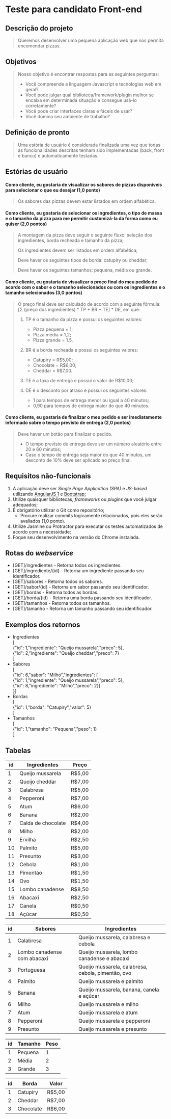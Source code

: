 <!DOCTYPE html>
<html>
   <head>
      <meta http-equiv="Content-Type" content="text/html; charset=UTF-8">
   </head>
   <body>
      <h1 id="teste-para-candidato-front-end">Teste para candidato Front-end</h1>
      <h2 id="descricao-do-projeto">Descrição do projeto</h2>
      <blockquote>
        <p>Queremos desenvolver uma pequena aplicação web que nos permita encomendar pizzas.</p>
      </blockquote>
      <h2 id="objetivos">Objetivos</h2>
      <blockquote>
          Nosso objetivo é encontrar respostas para as seguintes perguntas:
          <ul>
            <li>Você compreende a linguagem Javascript e tecnologias web em geral?
            <li>Você pode julgar qual biblioteca/framework/plugin melhor se encaixa em determinada situação e consegue usá-lo corretamente?</li>
            <li>Você pode criar interfaces claras e fáceis de usar?</li>
            <li>Você domina seu ambiente de trabalho?</li>
          </ul>
      </blockquote>
      <h2 id="visao">Definição de pronto</h2>
      <blockquote>
         <p>Uma estória de usuário é considerada finalizada uma vez que todas as funcionalidades descritas tenham sido implementadas (back, front e banco) e automaticamente testadas.</p>
      </blockquote>
      <h2 id="estorias-de-usuario">Estórias de usuário</h2>
      <h4>Como cliente, eu gostaria de visualizar os sabores de pizzas disponíveis para selecionar o que eu desejar (1,0 ponto)</h4>
      <blockquote>
        Os sabores das pizzas devem estar listados em ordem alfabética.
      </blockquote>
      <h4>Como cliente, eu gostaria de selecionar os ingredientes, o tipo de massa e o tamanho da pizza para me permitir customizá-la da forma como eu quiser (2,0 pontos)</h4>
      <blockquote>
        <p>A montagem da pizza deve seguir o seguinte fluxo: seleção dos ingredientes, borda recheada e tamanho da pizza;</p>
        <p>Os ingredientes devem ser listados em ordem alfabética;</p>
        <p>Deve haver os seguintes tipos de borda: catupiry ou cheddar;</p>
        <p>Deve haver os seguintes tamanhos: pequena, média ou grande.</p>
      </blockquote>
      <h4>Como cliente, eu gostaria de visualizar o preço final do meu pedido de acordo com o sabor e o tamanho selecionados ou com os ingredientes e o tamanho selecionados (3,0 pontos)</h4>
      <blockquote>
        <p>O preço final deve ser calculado de acordo com a seguinte fórmula: [Σ (preço dos ingredientes) * TP + BR + TE] * DE, em que: </p>
        <ol>
           <li>
              <p>TP é o tamanho da pizza e possui os seguintes valores:</p>
              <ul>
                 <li>Pizza pequena = 1;</li>
                 <li>Pizza média = 1,2;</li>
                 <li>Pizza grande = 1.5.</li>
              </ul>
           </li>
           <li>
              <p>BR é a borda recheada e possui os seguintes valores:</p>
              <ul>
                 <li>Catupiry = R$5,00;</li>
                 <li>Chocolate = R$6,00;</li>
                 <li>Cheddar = R$7,00.</li>
              </ul>
           </li>
           <li><p>TE é a taxa de entrega e possui o valor de R$10,00;</p></li>
           <li>
              <p>DE é o desconto por atraso e possui os seguintes valores:</p>
              <ul>
                 <li>1 para tempos de entrega menor ou igual a 40 minutos;</li>
                 <li>0,90 para tempos de entrega maior do que 40 minutos.</li>
              </ul>
           </li>
        </ol>
      </blockquote>
      <h4>Como cliente, eu gostaria de finalizar o meu pedido e ser imediatamente informado sobre o tempo previsto de entrega (2,0 pontos)</h4>
      <blockquote>
        <p>Deve haver um botão para finalizar o pedido.</p>
        <ul>
         <li>O tempo previsto de entrega deve ser um número aleatório entre 20 e 60 minutos;</li>
         <li>Caso o tempo de entrega seja maior do que 40 minutos, um desconto de 10% deve ser aplicado ao preço final.</li>
        </ul>
      </blockquote>
      <h2 id="requisitos-nao-funcionais">Requisitos não-funcionais</h2>
      <ol>
         <li>A aplicação deve ser <i>Single Page Application (SPA)</i> e <i>JS-based</i> utilizando <a href="#">AngularJS 1</a> e <a href="#">Bootstrap</a>;</li>
         <li>Utilize quaisquer bibliotecas, <i>frameworks</i> ou <i>plugins</i> que você julgar adequados;</li>
         <li>
            É obrigatório utilizar o Git como repositório;
            <ul>
               <li>Procure realizar commits logicamente relacionados, pois eles serão avaliados (1,0 ponto).</li>
            </ul>
         </li>
         <li>Utilize Jasmine ou Protractor para executar os testes automatizados de acordo com a necessidade;</li>
         <li>Foque seu desenvolvimento na versão do Chrome instalada.</li>
      </ol>
      <h2 id="rotas-do-webservice">Rotas do <i>webservice</i></h2>
      <ul>
         <li>[GET]/ingredientes - Retorna todos os ingredientes.</li>
         <li>[GET]/ingrediente/{id} - Retorna um ingrediente passando seu identificador.</li>
         <li>[GET]/sabores - Retorna todos os sabores.</li>
         <li>[GET]/sabor/{id} - Retorna um sabor passando seu identificador.</li>
         <li>[GET]/bordas - Retorna todos as bordas.</li>
         <li>[GET]/borda/{id} - Retorna uma borda passando seu identificador.</li>
         <li>[GET]/tamanhos - Retorna todos os tamanhos.</li>
         <li>[GET]/tamanho - Retorna um tamanho passando seu identificador.</li>
      </ul>
      <h2 id="exemplos-dos-retornos">Exemplos dos retornos</h2>
      <ul>
         <li>Ingredientes<br>[<br>{"id": 1,"ingrediente": "Queijo mussarela","preco": 5},<br>{"id": 2,"ingrediente": "Queijo cheddar","preco": 7}<br>]</li>
         <li>Sabores<br>[<br>{"id": 6,"sabor": "Milho","ingredientes": [<br>
          {"id": 1,"ingrediente": "Queijo mussarela","preco": 5},<br>
          {"id": 8,"ingrediente": "Milho","preco": 2}]<br>
          }]</li>
         <li>Bordas<br>[<br>{"id": 1,"borda": "Catupiry","valor": 5}<br>]</li>
         </li>
         <li>Tamanhos<br>[<br>{"id": 1,"tamanho": "Pequena","peso": 1}<br>]</li>
      </ul>
      <h2 id="tabelas">Tabelas</h2>
      <table>
         <thead>
            <tr>
               <th>id</th>
               <th>Ingredientes</th>
               <th>Preço </th>
            </tr>
         </thead>
         <tbody>
            <tr>
               <td>1</td>
               <td>Queijo mussarela</td>
               <td>R$5,00</td>
            </tr>
            <tr>
               <td>2</td>
               <td>Queijo cheddar</td>
               <td>R$7,00</td>
            </tr>
            <tr>
               <td>3</td>
               <td>Calabresa</td>
               <td>R$5,00</td>
            </tr>
            <tr>
               <td>4</td>
               <td>Pepperoni</td>
               <td>R$7,00</td>
            </tr>
            <tr>
               <td>5</td>
               <td>Atum</td>
               <td>R$6,00</td>
            </tr>
            <tr>
               <td>6</td>
               <td>Banana</td>
               <td>R$2,00</td>
            </tr>
            <tr>
               <td>7</td>
               <td>Calda de chocolate</td>
               <td>R$4,00</td>
            </tr>
            <tr>
               <td>8</td>
               <td>Milho</td>
               <td>R$2,00</td>
            </tr>
            <tr>
               <td>9</td>
               <td>Ervilha</td>
               <td>R$2,50</td>
            </tr>
            <tr>
               <td>10</td>
               <td>Palmito</td>
               <td>R$5,00</td>
            </tr>
            <tr>
               <td>11</td>
               <td>Presunto</td>
               <td>R$3,00</td>
            </tr>
            <tr>
               <td>12</td>
               <td>Cebola</td>
               <td>R$1,00</td>
            </tr>
            <tr>
               <td>13</td>
               <td>Pimentão</td>
               <td>R$1,50</td>
            </tr>
            <tr>
               <td>14</td>
               <td>Ovo</td>
               <td>R$1,50</td>
            </tr>
            <tr>
               <td>15</td>
               <td>Lombo canadense</td>
               <td>R$8,50</td>
            </tr>
            <tr>
               <td>16</td>
               <td>Abacaxi</td>
               <td>R$2,50</td>
            </tr>
            <tr>
               <td>17</td>
               <td>Canela</td>
               <td>R$0,50</td>
            </tr>
            <tr>
               <td>18</td>
               <td>Açúcar</td>
               <td>R$0,50</td>
            </tr>
         </tbody>
      </table>
      <table>
         <thead>
            <tr>
               <th>id</th>
               <th>Sabores</th>
               <th>Ingredientes </th>
            </tr>
         </thead>
         <tbody>
            <tr>
               <td>1</td>
               <td>Calabresa</td>
               <td>Queijo mussarela, calabresa e cebola</td>
            </tr>
            <tr>
               <td>2</td>
               <td>Lombo canadense com abacaxi</td>
               <td>Queijo mussarela, lombo canadense e abacaxi</td>
            </tr>
            <tr>
               <td>3</td>
               <td>Portuguesa</td>
               <td>Queijo mussarela, calabresa, cebola, pimentão, ovo</td>
            </tr>
            <tr>
               <td>4</td>
               <td>Palmito</td>
               <td>Queijo mussarela e palmito</td>
            </tr>
            <tr>
               <td>5</td>
               <td>Banana</td>
               <td>Queijo mussarela, banana, canela e açúcar</td>
            </tr>
            <tr>
               <td>6</td>
               <td>Milho</td>
               <td>Queijo mussarela e milho</td>
            </tr>
            <tr>
               <td>7</td>
               <td>Atum</td>
               <td>Queijo mussarela e atum</td>
            </tr>
            <tr>
               <td>8</td>
               <td>Pepperoni</td>
               <td>Queijo mussarela e pepperoni</td>
            </tr>
            <tr>
               <td>9</td>
               <td>Presunto</td>
               <td>Queijo mussarela e presunto</td>
            </tr>
         </tbody>
      </table>
      <table>
         <thead>
            <tr>
               <th>id</th>
               <th>Tamanho</th>
               <th>Peso </th>
            </tr>
         </thead>
         <tbody>
            <tr>
               <td>1</td>
               <td>Pequena</td>
               <td>1</td>
            </tr>
            <tr>
               <td>2</td>
               <td>Média</td>
               <td>2</td>
            </tr>
            <tr>
               <td>3</td>
               <td>Grande</td>
               <td>3</td>
            </tr>
         </tbody>
      </table>
      <table>
         <thead>
            <tr>
               <th>id</th>
               <th>Borda</th>
               <th>Valor </th>
            </tr>
         </thead>
         <tbody>
            <tr>
               <td>1</td>
               <td>Catupiry</td>
               <td>R$5,00</td>
            </tr>
            <tr>
               <td>2</td>
               <td>Cheddar</td>
               <td>R$7,00</td>
            </tr>
            <tr>
               <td>3</td>
               <td>Chocolate</td>
               <td>R$6,00</td>
            </tr>
         </tbody>
      </table>
   </body>
</html>